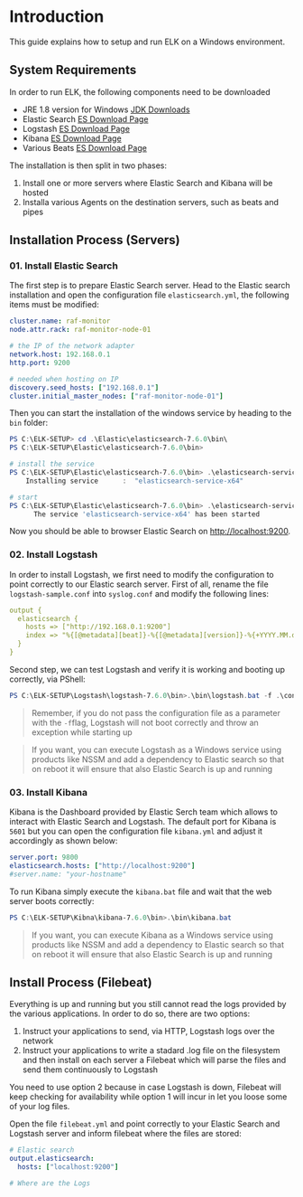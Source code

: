 # Introduction

This guide explains how to setup and run ELK on a Windows environment.

## System Requirements

In order to run ELK, the following components need to be downloaded

- JRE 1.8 version for Windows [JDK Downloads](https://www.oracle.com/java/technologies/javase-jre8-downloads.html)
- Elastic Search [ES Download Page](https://www.elastic.co/downloads/)
- Logstash [ES Download Page](https://www.elastic.co/downloads/)
- Kibana [ES Download Page](https://www.elastic.co/downloads/)
- Various Beats [ES Download Page](https://www.elastic.co/downloads/)

The installation is then split in two phases:

1. Install one or more servers where Elastic Search and Kibana will be hosted
2. Installa various Agents on the destination servers, such as beats and pipes

## Installation Process (Servers)

### 01. Install Elastic Search

The first step is to prepare Elastic Search server. Head to the Elastic search installation and open the configuration file ```elasticsearch.yml```, the following items must be modified:

```yaml
cluster.name: raf-monitor
node.attr.rack: raf-monitor-node-01

# the IP of the network adapter
network.host: 192.168.0.1
http.port: 9200

# needed when hosting on IP
discovery.seed_hosts: ["192.168.0.1"]
cluster.initial_master_nodes: ["raf-monitor-node-01"]
```

Then you can start the installation of the windows service by heading to the ```bin``` folder:

```powershell
PS C:\ELK-SETUP> cd .\Elastic\elasticsearch-7.6.0\bin\
PS C:\ELK-SETUP\Elastic\elasticsearch-7.6.0\bin>

# install the service
PS C:\ELK-SETUP\Elastic\elasticsearch-7.6.0\bin> .\elasticsearch-service.bat install
    Installing service      :  "elasticsearch-service-x64"

# start
PS C:\ELK-SETUP\Elastic\elasticsearch-7.6.0\bin> .\elasticsearch-service.bat start
      The service 'elasticsearch-service-x64' has been started
```

Now you should be able to browser Elastic Search on [http://localhost:9200](http://localhost:9200).

### 02. Install Logstash

 In order to install Logstash, we first need to modify the configuration to point correctly to our Elastic search server. First of all, rename the file ```logstash-sample.conf``` into ```syslog.conf``` and modify the following lines:

```yaml
output {
  elasticsearch {
    hosts => ["http://192.168.0.1:9200"]
    index => "%{[@metadata][beat]}-%{[@metadata][version]}-%{+YYYY.MM.dd}"
  }
}
```

Second step, we can test Logstash and verify it is working and booting up correctly, via PShell:

```powershell
PS C:\ELK-SETUP\Logstash\logstash-7.6.0\bin>.\bin\logstash.bat -f .\config\syslog.conf
```

> Remember, if you do not pass the configuration file as a parameter with the ```-f```flag, Logstash will not boot correctly and throw an exception while starting up

> If you want, you can execute Logstash as a Windows service using products like NSSM and add a dependency to Elastic search so that on reboot it will ensure that also Elastic Search is up and running

### 03. Install Kibana

Kibana is the Dashboard provided by Elastic Serch team which allows to interact with Elastic Search and Logstash. The default port for Kibana is ```5601``` but you can open the configuration file ```kibana.yml``` and adjust it accordingly as shown below:

```yaml
server.port: 9800
elasticsearch.hosts: ["http://localhost:9200"]
#server.name: "your-hostname"
```

To run Kibana simply execute the ```kibana.bat``` file and wait that the web server boots correctly:

```powershell
PS C:\ELK-SETUP\Kibna\kibana-7.6.0\bin>.\bin\kibana.bat
```

> If you want, you can execute Kibana as a Windows service using products like NSSM and add a dependency to Elastic search so that on reboot it will ensure that also Elastic Search is up and running

## Install Process (Filebeat)

Everything is up and running but you still cannot read the logs provided by the various applications. In order to do so, there are two options:

1. Instruct your applications to send, via HTTP, Logstash logs over the network
2. Instruct your applications to write a stadard .log file on the filesystem and then install on each server a Filebeat which will parse the files and send them continuously to Logstash

You need to use option 2 because in case Logstash is down, Filebeat will keep checking for availability while option 1 will incur in let you loose some of your log files.

Open the file ```filebeat.yml``` and point correctly to your Elastic Search and Logstash server and inform filebeat where the files are stored:

```yaml
# Elastic search
output.elasticsearch:
  hosts: ["localhost:9200"]

# Where are the Logs

```
